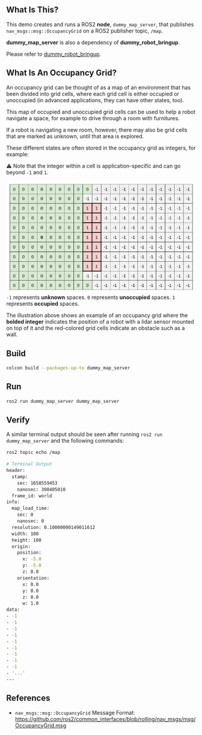 ## **What Is This?**

This demo creates and runs a ROS2 **node**, `dummy_map_server`, that publishes `nav_msgs::msg::OccupancyGrid` on a ROS2 publisher topic, `/map`.

**dummy_map_server** is also a dependency of **dummy_robot_bringup**.

Please refer to [dummy_robot_bringup](https://github.com/ros2/demos/tree/rolling/dummy_robot/dummy_robot_bringup).

## **What Is An Occupancy Grid?**

An occupancy grid can be thought of as a map of an environment that has been divided into grid cells, where each grid cell is either occupied or unoccupied (in advanced applications, they can have other states, too).

This map of occupied and unoccupied grid cells can be used to help a robot navigate a space, for example to drive through a room with furnitures.

If a robot is navigating a new room, however, there may also be grid cells that are marked as unknown, until that area is explored.

These different states are often stored in the occupancy grid as integers, for example:

:warning: Note that the integer within a cell is application-specific and can go beyond `-1` and `1`.

![](img/occupancy_grid.png)
`-1` represents **unknown** spaces.
`0` represents **unoccupied** spaces.
`1` represents **occupied** spaces.

The illustration above shows an example of an occupancy grid where the **bolded integer** indicates the position of a robot with a lidar sensor mounted on top of it and the red-colored grid cells indicate an obstacle such as a wall.

## **Build**

```bash
colcon build --packages-up-to dummy_map_server
```

## **Run**

```bash
ros2 run dummy_map_server dummy_map_server
```

## **Verify**

A similar terminal output should be seen after running `ros2 run dummy_map_server` and the following commands:

```bash
ros2 topic echo /map
```


```bash
# Terminal Output
header:
  stamp:
    sec: 1658559453
    nanosec: 308405010
  frame_id: world
info:
  map_load_time:
    sec: 0
    nanosec: 0
  resolution: 0.10000000149011612
  width: 100
  height: 100
  origin:
    position:
      x: -5.0
      y: -5.0
      z: 0.0
    orientation:
      x: 0.0
      y: 0.0
      z: 0.0
      w: 1.0
data:
- -1
- -1
- -1
- -1
- -1
- -1
- -1
- -1
- -1
- '...'
---

```

## **References**

- `nav_msgs::msg::OccupancyGrid` Message Format: https://github.com/ros2/common_interfaces/blob/rolling/nav_msgs/msg/OccupancyGrid.msg 
